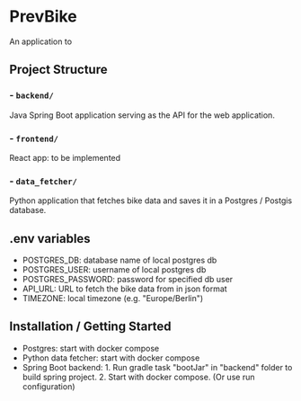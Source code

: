 # PrevBike
An application to 

## Project Structure
### - ```backend/```
Java Spring Boot application serving as the API for the web application.

### - ```frontend/```
React app: to be implemented

### - ```data_fetcher/```
Python application that fetches bike data and saves it in a Postgres / Postgis database.


## .env variables
- POSTGRES_DB: database name of local postgres db 
- POSTGRES_USER: username of local postgres db
- POSTGRES_PASSWORD: password for specified db user
- API_URL: URL to fetch the bike data from in json format
- TIMEZONE: local timezone (e.g. "Europe/Berlin")

## Installation / Getting Started
- Postgres: start with docker compose
- Python data fetcher: start with docker compose
- Spring Boot backend: 1. Run gradle task "bootJar" in "backend" folder to build spring project. 2. Start with docker compose. (Or use run configuration)
